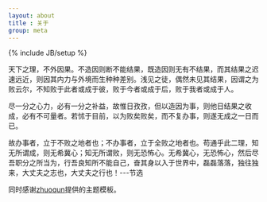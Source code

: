 ```yaml
---
layout: about
title : 关于
group: meta
---
```

{% include JB/setup %}

天下之理，不外因果。不造因则断不能结果，既造因则无有不结果，而其结果之迟速远近，则因其内力与外境而生种种差别。浅见之徒，偶然未见其结果，因谓之为败云尔，不知败于此者或成于彼，败于今者或成于后，败于我者或成于人。

尽一分之心力，必有一分之补益，故惟日孜孜，但以造因为事，则他日结果之收成，必有不可量者。若怵于目前，以为败矣败矣，而不复办事，则遂无成之一日而已。

故办事者，立于不败之地者也；不办事者，立于全败之地者也。苟通乎此二理，知无所谓成，则无希冀心；知无所谓败，则无恐怖心。无希冀心，无恐怖心，然后尽吾职分之所当为，行吾良知所不能自己，奋其身以入于世界中，磊磊落落，独往独来，大丈夫之志也，大丈夫之行也！---节选 

同时感谢[zhuoqun](http://blog.zhuoqun.net/)提供的主题模板。
